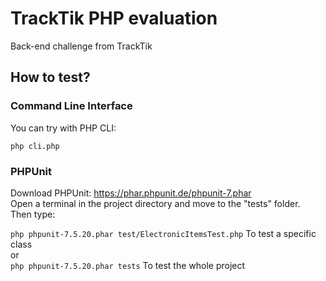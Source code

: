 # TrackTik PHP evaluation

Back-end challenge from TrackTik

## How to test?

### Command Line Interface

You can try with PHP CLI:

`php cli.php`

### PHPUnit

Download PHPUnit: https://phar.phpunit.de/phpunit-7.phar  
Open a terminal in the project directory and move to the "tests" folder.  
Then type:

`php phpunit-7.5.20.phar test/ElectronicItemsTest.php` To test a specific class  
or  
`php phpunit-7.5.20.phar tests` To test the whole project